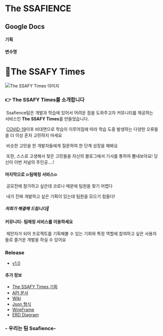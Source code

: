 <h1>The SSAFIENCE</h1>

<h2>Google Docs</h2>
<h4>기획</h4>

<h4>변수명</h4>


# &#128240;The SSAFY Times

![The SSAFY Times 이미지](https://lab.ssafy.com/s03-webmobile1-sub2/s03p12c208/uploads/9a521b9a48654202ae8934f2b0065496/templogo.png)

### 👉 The SSAFY Times를 소개합니다

​	Ssafience팀은 개발과 학습에 있어서 어려운 점을 도와주고자 커뮤니티를 제공하는 서비스인 **The SSAFY Times**를 만들었습니다.

​	[COVID-19](https://ko.wikipedia.org/wiki/%EC%BD%94%EB%A1%9C%EB%82%98%EB%B0%94%EC%9D%B4%EB%9F%AC%EC%8A%A4%EA%B0%90%EC%97%BC%EC%A6%9D-19)이후 비대면으로 학습이 이루어짐에 따라 학습 도중 발생하는 다양한 오류들을 더 이상 혼자 고민하지 마세요

​	비슷한 고민을 한 개발자들에게 질문하여 한 단계 성장을 해봐요

​	또한, 스스로 고생해서 찾은 고민들을 자신의 블로그에서 기사를 통하여 뽐내보아요! 당신이 이번 저널의 주인공....!

#### 	마지막으로 &#128165;팀매칭 서비스&#128165;

​	공모전에 참가하고 싶은데 코로나 때문에 팀원을 찾기 어렵다

​	내가 진짜 개발하고 싶은 기획이 있는데 팀원을 모으기 힘들다!

##### 	저희가 해결해 드립니다&#128170;

#### 	커뮤니티- 팀매칭 서비스를 이용하세요

​	제안자가 되어 프로젝트를 기획해볼 수 있는 기회와 특정 역할에 참여하고 싶은 사용자들로 즐거운 개발을 하실 수 있어요



### Release

- [v1.0](https://lab.ssafy.com/s03-webmobile1-sub2/s03p12c208/tags)



#### 추가 정보

- [The SSAFY Times 기획](https://docs.google.com/document/d/1HFM2kgkNdIB2Q2QQijNZSI0izEAWCcPpdOeNH_wLdxs/edit)
- [API 문서](https://lab.ssafy.com/s03-webmobile1-sub2/s03p12c208/wikis/API-DOC)
- [Wiki](https://lab.ssafy.com/s03-webmobile1-sub2/s03p12c208/wikis/home)
- [Json 형식](https://docs.google.com/document/d/15x3Shy94fT7h7KNCzDGx8KJs36B3GXvw1LdzyoHw2iU/edit)
- [WireFrame](https://lab.ssafy.com/s03-webmobile1-sub2/s03p12c208/wikis/WireFrame-%EC%9D%B4%EB%AF%B8%EC%A7%80)
- [ERD Diagram](https://lab.ssafy.com/s03-webmobile1-sub2/s03p12c208/wikis/%EB%8D%B0%EC%9D%B4%ED%84%B0-%EB%B2%A0%EC%9D%B4%EC%8A%A4)

### - 우리는 팀 Ssafience-